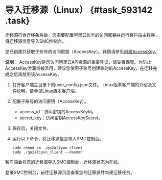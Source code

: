 # 导入迁移源（Linux） {#task_593142 .task}

迁移源符合迁移条件后，您需要配置阿里云账号的访问密钥并运行客户端主程序，将迁移源信息导入SMC控制台。

您已创建并获取子账号的访问密钥（AccessKey）。详情请参见[创建AccessKey](../../../../cn.zh-CN/通用参考/创建AccessKey.md#)。

**说明：** AccessKey是您访问阿里云API资源的重要凭证，请妥善保管。为防止AccessKey泄漏或被滥用，建议您使用子账号创建临时的AccessKey，在迁移完成之后再禁用该AccessKey。

1.  打开客户端主目录下的user\_config.json文件。 Linux版本客户端的介绍及文件说明，请参见[Linux版本客户端](../../../../cn.zh-CN/.md#section_uor_69k_kd8)。
2.  配置子账号的访问密钥（AccessKey）。 
    -   access\_id：访问密钥的AccessKeyId。
    -   secret\_key：访问密钥AccessKeySecret。
3.  保存后，关闭文件。
4.  运行以下命令，将迁移源信息导入SMC控制台。 

    ``` {#codeblock_hia_4ty_7sg}
    sudo chmod +x ./go2aliyun_client
    sudo ./go2aliyun_client --daemon
    ```


客户端会将您的迁移源导入SMC控制台，迁移源状态为在线。

登录SMC控制台，前往迁移源页面查看您的迁移源并新建迁移任务。

